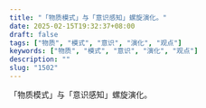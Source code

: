 ```yaml
---
title: "「物质模式」与「意识感知」螺旋演化。"
date: 2025-02-15T19:32:37+08:00
draft: false
tags: ["物质", "模式", "意识", "演化", "观点"]
keywords: ["物质", "模式", "意识", "演化", "观点"]
description: ""
slug: "1502"
---
```


「物质模式」与「意识感知」螺旋演化。